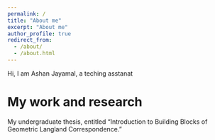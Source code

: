 ```yaml
---
permalink: /
title: "About me"
excerpt: "About me"
author_profile: true
redirect_from: 
  - /about/
  - /about.html
---
```


Hi, I am Ashan Jayamal, a teching asstanat

My work and research
=====================
My undergraduate thesis, entitled “Introduction to Building Blocks of Geometric Langland Correspondence.” 

